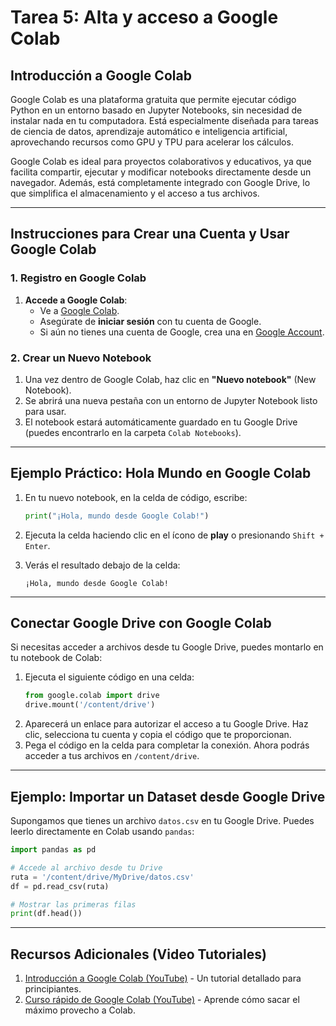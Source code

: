 # Tarea 5: Alta y acceso a Google Colab
## Introducción a Google Colab
Google Colab es una plataforma gratuita que permite ejecutar código Python en un entorno basado en Jupyter Notebooks, sin necesidad de instalar nada en tu computadora. Está especialmente diseñada para tareas de ciencia de datos, aprendizaje automático e inteligencia artificial, aprovechando recursos como GPU y TPU para acelerar los cálculos.

Google Colab es ideal para proyectos colaborativos y educativos, ya que facilita compartir, ejecutar y modificar notebooks directamente desde un navegador. Además, está completamente integrado con Google Drive, lo que simplifica el almacenamiento y el acceso a tus archivos.

---

## **Instrucciones para Crear una Cuenta y Usar Google Colab**

### **1. Registro en Google Colab**
1. **Accede a Google Colab**:
   - Ve a [Google Colab](https://colab.research.google.com/).
   - Asegúrate de **iniciar sesión** con tu cuenta de Google.
   - Si aún no tienes una cuenta de Google, crea una en [Google Account](https://accounts.google.com/).

### **2. Crear un Nuevo Notebook**
1. Una vez dentro de Google Colab, haz clic en **"Nuevo notebook"** (New Notebook).
2. Se abrirá una nueva pestaña con un entorno de Jupyter Notebook listo para usar.
3. El notebook estará automáticamente guardado en tu Google Drive (puedes encontrarlo en la carpeta `Colab Notebooks`).

---

## **Ejemplo Práctico: Hola Mundo en Google Colab**

1. En tu nuevo notebook, en la celda de código, escribe:
   ```python
   print("¡Hola, mundo desde Google Colab!")
   ```
2. Ejecuta la celda haciendo clic en el ícono de **play** o presionando `Shift + Enter`.
3. Verás el resultado debajo de la celda:

   ```
   ¡Hola, mundo desde Google Colab!
   ```

---

## **Conectar Google Drive con Google Colab**
Si necesitas acceder a archivos desde tu Google Drive, puedes montarlo en tu notebook de Colab:

1. Ejecuta el siguiente código en una celda:
   ```python
   from google.colab import drive
   drive.mount('/content/drive')
   ```
2. Aparecerá un enlace para autorizar el acceso a tu Google Drive. Haz clic, selecciona tu cuenta y copia el código que te proporcionan.
3. Pega el código en la celda para completar la conexión. Ahora podrás acceder a tus archivos en `/content/drive`.

---

## **Ejemplo: Importar un Dataset desde Google Drive**

Supongamos que tienes un archivo `datos.csv` en tu Google Drive. Puedes leerlo directamente en Colab usando `pandas`:

```python
import pandas as pd

# Accede al archivo desde tu Drive
ruta = '/content/drive/MyDrive/datos.csv'
df = pd.read_csv(ruta)

# Mostrar las primeras filas
print(df.head())
```

---

## **Recursos Adicionales (Video Tutoriales)**
1. [Introducción a Google Colab (YouTube)](https://www.youtube.com/watch?v=inN8seMm7UI) - Un tutorial detallado para principiantes.
2. [Curso rápido de Google Colab (YouTube)](https://www.youtube.com/watch?v=xl8zdCY-abw) - Aprende cómo sacar el máximo provecho a Colab.